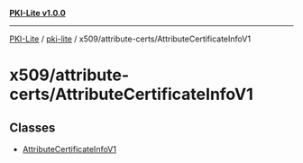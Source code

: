 [**PKI-Lite v1.0.0**](../../../../README.md)

---

[PKI-Lite](../../../../README.md) / [pki-lite](../../../README.md) / x509/attribute-certs/AttributeCertificateInfoV1

# x509/attribute-certs/AttributeCertificateInfoV1

## Classes

- [AttributeCertificateInfoV1](classes/AttributeCertificateInfoV1.md)
